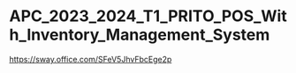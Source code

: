 # APC_2023_2024_T1_PRITO_POS_With_Inventory_Management_System
https://sway.office.com/SFeV5JhvFbcEge2p
